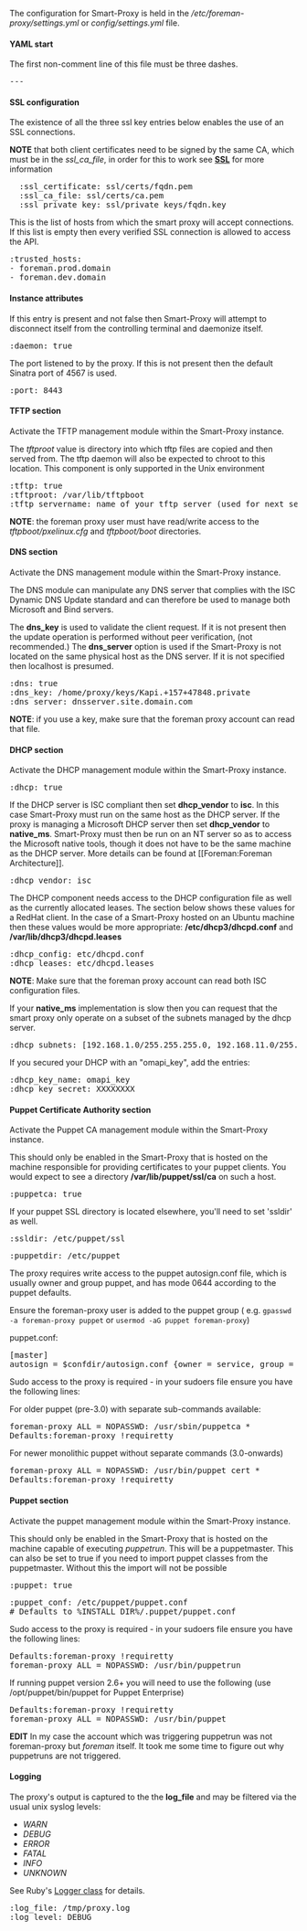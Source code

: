 
The configuration for Smart-Proxy is held in the */etc/foreman-proxy/settings.yml* or *config/settings.yml* file.

#### YAML start

The first non-comment line of this file must be three dashes.

<pre>---</pre>

#### SSL configuration

The existence of all the three ssl key entries below enables the use of an SSL connections.

**NOTE** that both client certificates need to be signed by the same CA, which must be in the *ssl_ca_file*, in order for this to work
see [**SSL**](manuals/1.2/index.html#4.3.6SSL) for more information

<pre>
  :ssl_certificate: ssl/certs/fqdn.pem
  :ssl_ca_file: ssl/certs/ca.pem
  :ssl_private_key: ssl/private_keys/fqdn.key
</pre>

This is the list of hosts from which the smart proxy will accept connections. If this list is empty then every verified SSL connection is allowed to access the API.
<pre>
:trusted_hosts:
- foreman.prod.domain
- foreman.dev.domain
</pre>

#### Instance attributes

If this entry is present and not false then Smart-Proxy will attempt to disconnect itself from the controlling terminal and daemonize itself.

<pre>
:daemon: true
</pre>

The port listened to by the proxy. If this is not present then the default Sinatra port of 4567 is used.

<pre>
:port: 8443
</pre>

#### TFTP section

Activate the TFTP management module within the Smart-Proxy instance. 

The *tftproot* value is directory into which tftp files are copied and then served from. The tftp daemon will also be expected to chroot to this location. This component is only supported in the Unix environment
<pre>
:tftp: true
:tftproot: /var/lib/tftpboot
:tftp_servername: name of your tftp server (used for next server value in your dhcp reservation) - defaults to the host name of your proxy.
</pre>

**NOTE**: the foreman proxy user must have read/write access to the _tftpboot/pxelinux.cfg_ and _tftpboot/boot_ directories.

#### DNS section

Activate the DNS management module within the Smart-Proxy instance. 

The DNS module can manipulate any DNS server that complies with the ISC Dynamic DNS Update standard and can therefore be used to manage both Microsoft and Bind servers.

The **dns_key** is used to validate the client request. If it is not present then the update operation is performed without peer verification, (not recommended.)
The **dns_server** option is used if the Smart-Proxy is not located on the same physical host as the DNS server. If it is not specified then localhost is presumed.
<pre>
:dns: true
:dns_key: /home/proxy/keys/Kapi.+157+47848.private
:dns_server: dnsserver.site.domain.com
</pre>

**NOTE**: if you use a key, make sure that the foreman proxy account can read that file.

#### DHCP section

Activate the DHCP management module within the Smart-Proxy instance. 

<pre>
:dhcp: true
</pre>

If the DHCP server is ISC compliant then set **dhcp_vendor** to **isc**. In this case Smart-Proxy must run on the same host as the DHCP server. 
If the proxy is managing a Microsoft DHCP server then set **dhcp_vendor** to **native_ms**. Smart-Proxy must then be run on an NT server so as to access the Microsoft native tools, though it does not have to be the same machine as the DHCP server. More details can be found at [[Foreman:Foreman Architecture]].

<pre>
:dhcp_vendor: isc
</pre>

The DHCP component needs access to the DHCP configuration file as well as the currently allocated leases. The section below shows these values for a RedHat client. In the case of a Smart-Proxy hosted on an Ubuntu machine then these values would be more appropriate: **/etc/dhcp3/dhcpd.conf** and **/var/lib/dhcp3/dhcpd.leases**

<pre>
:dhcp_config: etc/dhcpd.conf
:dhcp_leases: etc/dhcpd.leases
</pre>

**NOTE**: Make sure that the foreman proxy account can read both ISC configuration files.

If your **native_ms** implementation is slow then you can request that the smart proxy only operate on a subset of the subnets managed by the dhcp server.
<pre>
:dhcp_subnets: [192.168.1.0/255.255.255.0, 192.168.11.0/255.255.255.0]
</pre>
If you secured your DHCP with an "omapi_key", add the entries:
<pre>
:dhcp_key_name: omapi_key
:dhcp_key_secret: XXXXXXXX
</pre>

#### Puppet Certificate Authority section

Activate the Puppet CA management module within the Smart-Proxy instance. 

This should only be enabled in the Smart-Proxy that is hosted on the machine responsible for providing certificates to your puppet clients. You would expect to see a directory **/var/lib/puppet/ssl/ca** on such a host.
<pre>
:puppetca: true
</pre>

If your puppet SSL directory is located elsewhere, you'll need to set 'ssldir' as well.
<pre>
:ssldir: /etc/puppet/ssl
</pre>

<pre>
:puppetdir: /etc/puppet
</pre>

The proxy requires write access to the puppet autosign.conf file, which is usually owner and group puppet, and has mode 0644 according to the puppet defaults.

Ensure the foreman-proxy user is added to the puppet group ( e.g. `gpasswd -a foreman-proxy puppet` or `usermod -aG puppet foreman-proxy`)

puppet.conf:
<pre>
[master]
autosign = $confdir/autosign.conf {owner = service, group = service, mode = 664 }
</pre>


Sudo access to the proxy is required - in your sudoers file ensure you have the following lines:

For older puppet (pre-3.0) with separate sub-commands available:

<pre>
foreman-proxy ALL = NOPASSWD: /usr/sbin/puppetca *
Defaults:foreman-proxy !requiretty
</pre>

For newer monolithic puppet without separate commands (3.0-onwards)

<pre>
foreman-proxy ALL = NOPASSWD: /usr/bin/puppet cert *
Defaults:foreman-proxy !requiretty
</pre>


#### Puppet section

Activate the puppet management module within the Smart-Proxy instance. 

This should only be enabled in the Smart-Proxy that is hosted on the machine capable of executing *puppetrun*. This will be a puppetmaster.
This can also be set to true if you need to import puppet classes from the puppetmaster. Without this the import will not be possible

<pre>
:puppet: true
</pre>

<pre>
:puppet_conf: /etc/puppet/puppet.conf
# Defaults to %INSTALL_DIR%/.puppet/puppet.conf
</pre>

Sudo access to the proxy is required - in your sudoers file ensure you have the following lines:

<pre>
Defaults:foreman-proxy !requiretty
foreman-proxy ALL = NOPASSWD: /usr/bin/puppetrun
</pre>
If running puppet version 2.6+ you will need to use the following  (use /opt/puppet/bin/puppet for Puppet Enterprise)
<pre>
Defaults:foreman-proxy !requiretty
foreman-proxy ALL = NOPASSWD: /usr/bin/puppet
</pre>

**EDIT** In my case the account which was triggering puppetrun was not foreman-proxy but *foreman* itself. It took me some time to figure out why puppetruns are not triggered.

#### Logging

The proxy's output is captured to the the **log_file** and may be filtered via the usual unix syslog levels:

* *WARN*
* *DEBUG*
* *ERROR*
* *FATAL*
* *INFO*
* *UNKNOWN*

See Ruby's [Logger class](http://www.ruby-doc.org/stdlib/libdoc/logger/rdoc/classes/Logger.html) for details.

<pre>
:log_file: /tmp/proxy.log
:log_level: DEBUG
</pre>

